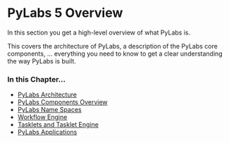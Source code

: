 [pylabArch]: /pylabsdoc/#/PyLabs50/Architecture
[pylabComp]: /pylabsdoc/#/PyLabs50/Components
[wfe]: /pylabsdoc/#/PyLabs50/WFE
[tasklet]: /pylabsdoc/#/PyLabs50/Tasklets
[pyapp]: /pylabsdoc/#/PyLabs50/PyApps
[ns]: /pylabsdoc/#/PyLabs50/NameSpaces


# PyLabs 5 Overview

In this section you get a high-level overview of what PyLabs is.

This covers the architecture of PyLabs, a description of the PyLabs core components, ... everything you need to know to get a clear understanding the way PyLabs is built.

### In this Chapter...
* [PyLabs Architecture][pylabArch]
* [PyLabs Components Overview][pylabComp]
* [PyLabs Name Spaces][ns]
* [Workflow Engine][wfe]
* [Tasklets and Tasklet Engine][tasklet]
* [PyLabs Applications][pyapp]
